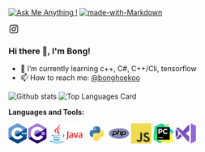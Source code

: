 [![Ask Me Anything !](https://img.shields.io/badge/Ask%20me-anything-1abc9c.svg)](https://github.com/gellston/gellston/issues)
[![made-with-Markdown](https://img.shields.io/badge/Made%20with-Markdown-1f425f.svg)](http://commonmark.org)


<a href="https://www.instagram.com/bonghoekoo/"> <img align="center" alt="BongHoe Koo | Instagram" width="21px" src="https://github.com/gellston/gellston/blob/main/Instagram_logo-512.png"/></a>
<p/>

### Hi there 👋, I'm Bong!

<p/>

- 🌱 I’m currently learning c++, C#, C++/Cli, tensorflow
- 📫 How to reach me: <a href="https://www.instagram.com/bonghoekoo/">@bonghoekoo</a> 

![Github stats](https://github.com/gellston/github-readme-stats/tree/main/api?username=gellston&show_icons=true&count_private=true&layout=compact)
![Top Languages Card](https://github-readme-stats.vercel.app/api/top-langs/?username=gellston&layout=compact)




**Languages and Tools:**  

<code><img height="40" src="https://github.com/gellston/gellston/blob/main/1200px-ISO_C%2B%2B_Logo.svg.png"></code>
<code><img height="40" src="https://github.com/gellston/gellston/blob/main/c-sharp-c-logo-02F17714BA-seeklogo.com.png"></code>
<code><img height="40" src="https://github.com/gellston/gellston/blob/main/Java-logo.png"></code>
<code><img height="40" src="https://github.com/gellston/gellston/blob/main/python.png"></code>
<code><img height="40" src="https://github.com/gellston/gellston/blob/main/php.png"></code>
<code><img height="40" src="https://github.com/gellston/gellston/blob/main/javascript.png"></code>
<code><img height="40" src="https://github.com/gellston/gellston/blob/main/pycharm_logo_300x300.png"></code>
<code><img height="40" src="https://github.com/gellston/gellston/blob/main/vsplogo.png"></code>


